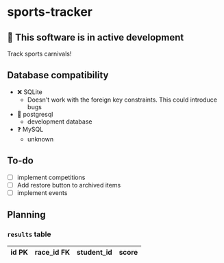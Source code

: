 # sports-tracker
## :construction: This software is in active development
Track sports carnivals!

## Database compatibility
* :x: SQLite
  * Doesn't work with the foreign key constraints. This could introduce bugs
* :construction: postgresql
  * development database
* :question: MySQL
  * unknown

## To-do
* [ ] implement competitions
* [ ] Add restore button to archived items
* [ ] implement events

## Planning
### `results` table
| id PK | race_id FK | student_id | score |
| ----- | ---------- | ---------- | ----- |

